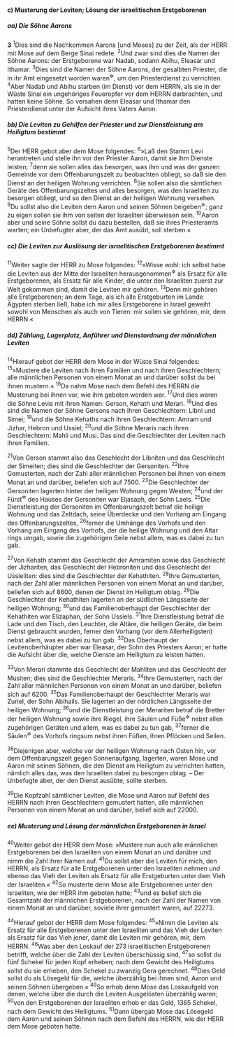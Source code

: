 #### c) Musterung der Leviten; Lösung der israelitischen Erstgeborenen

##### aa) Die Söhne Aarons

__3__
<sup>1</sup>Dies sind die Nachkommen Aarons [und Moses] zu der Zeit, als der HERR mit Mose auf dem Berge Sinai redete.
<sup>2</sup>Und zwar sind dies die Namen der Söhne Aarons: der Erstgeborene war Nadab, sodann Abihu, Eleasar und Ithamar.
<sup>3</sup>Dies sind die Namen der Söhne Aarons, der gesalbten Priester, die in ihr Amt eingesetzt worden waren<sup title="vgl. 3.Mose 8,28">&#x2732;</sup>, um den Priesterdienst zu verrichten.
<sup>4</sup>Aber Nadab und Abihu starben (im Dienst) vor dem HERRN, als sie in der Wüste Sinai ein ungehöriges Feueropfer vor dem HERRN darbrachten, und hatten keine Söhne. So versahen denn Eleasar und Ithamar den Priesterdienst unter der Aufsicht ihres Vaters Aaron.

##### bb) Die Leviten zu Gehilfen der Priester und zur Dienstleistung am Heiligtum bestimmt

<sup>5</sup>Der HERR gebot aber dem Mose folgendes:
<sup>6</sup>»Laß den Stamm Levi herantreten und stelle ihn vor den Priester Aaron, damit sie ihm Dienste leisten;
<sup>7</sup>denn sie sollen alles das besorgen, was ihm und was der ganzen Gemeinde vor dem Offenbarungszelt zu beobachten obliegt, so daß sie den Dienst an der heiligen Wohnung verrichten.
<sup>8</sup>Sie sollen also die sämtlichen Geräte des Offenbarungszeltes und alles besorgen, was den Israeliten zu besorgen obliegt, und so den Dienst an der heiligen Wohnung versehen.
<sup>9</sup>Du sollst also die Leviten dem Aaron und seinen Söhnen beigeben<sup title="oder: überweisen">&#x2732;</sup>; ganz zu eigen sollen sie ihm von seiten der Israeliten überwiesen sein.
<sup>10</sup>Aaron aber und seine Söhne sollst du dazu bestellen, daß sie ihres Priesteramts warten; ein Unbefugter aber, der das Amt ausübt, soll sterben.«

##### cc) Die Leviten zur Auslösung der israelitischen Erstgeborenen bestimmt

<sup>11</sup>Weiter sagte der HERR zu Mose folgendes:
<sup>12</sup>»Wisse wohl: ich selbst habe die Leviten aus der Mitte der Israeliten herausgenommen<sup title="oder: ausgesondert">&#x2732;</sup> als Ersatz für alle Erstgeborenen, als Ersatz für alle Kinder, die unter den Israeliten zuerst zur Welt gekommen sind, damit die Leviten mir gehören.
<sup>13</sup>Denn mir gehören alle Erstgeborenen; an dem Tage, als ich alle Erstgeburten im Lande Ägypten sterben ließ, habe ich mir alles Erstgeborene in Israel geweiht sowohl von Menschen als auch von Tieren: mir sollen sie gehören, mir, dem HERRN.«

##### dd) Zählung, Lagerplatz, Anführer und Dienstordnung der männlichen Leviten

<sup>14</sup>Hierauf gebot der HERR dem Mose in der Wüste Sinai folgendes:
<sup>15</sup>»Mustere die Leviten nach ihren Familien und nach ihren Geschlechtern; alle männlichen Personen von einem Monat an und darüber sollst du bei ihnen mustern.«
<sup>16</sup>Da nahm Mose nach dem Befehl des HERRN die Musterung bei ihnen vor, wie ihm geboten worden war.
<sup>17</sup>Und dies waren die Söhne Levis mit ihren Namen: Gerson, Kehath und Merari.
<sup>18</sup>Und dies sind die Namen der Söhne Gersons nach ihren Geschlechtern: Libni und Simei;
<sup>19</sup>und die Söhne Kehaths nach ihren Geschlechtern: Amram und Jizhar, Hebron und Ussiel;
<sup>20</sup>und die Söhne Meraris nach ihren Geschlechtern: Mahli und Musi. Das sind die Geschlechter der Leviten nach ihren Familien.

<sup>21</sup>Von Gerson stammt also das Geschlecht der Libniten und das Geschlecht der Simeiten; dies sind die Geschlechter der Gersoniten.
<sup>22</sup>Ihre Gemusterten, nach der Zahl aller männlichen Personen bei ihnen von einem Monat an und darüber, beliefen sich auf 7500.
<sup>23</sup>Die Geschlechter der Gersoniten lagerten hinter der heiligen Wohnung gegen Westen;
<sup>24</sup>und der Fürst<sup title="oder: das Oberhaupt">&#x2732;</sup> des Hauses der Gersoniten war Eljasaph, der Sohn Laels.
<sup>25</sup>Die Dienstleistung der Gersoniten im Offenbarungszelt betraf die heilige Wohnung und das Zeltdach, seine Überdecke und den Vorhang am Eingang des Offenbarungszeltes,
<sup>26</sup>ferner die Umhänge des Vorhofs und den Vorhang am Eingang des Vorhofs, der die heilige Wohnung und den Altar rings umgab, sowie die zugehörigen Seile nebst allem, was es dabei zu tun gab.

<sup>27</sup>Von Kehath stammt das Geschlecht der Amramiten sowie das Geschlecht der Jizhariten, das Geschlecht der Hebroniten und das Geschlecht der Ussieliten: dies sind die Geschlechter der Kehathiten.
<sup>28</sup>Ihre Gemusterten, nach der Zahl aller männlichen Personen von einem Monat an und darüber, beliefen sich auf 8600, denen der Dienst im Heiligtum oblag.
<sup>29</sup>Die Geschlechter der Kehathiten lagerten an der südlichen Längsseite der heiligen Wohnung;
<sup>30</sup>und das Familienoberhaupt der Geschlechter der Kehathiten war Elizaphan, der Sohn Ussiels.
<sup>31</sup>Ihre Dienstleistung betraf die Lade und den Tisch, den Leuchter, die Altäre, die heiligen Geräte, die beim Dienst gebraucht wurden, ferner den Vorhang (vor dem Allerheiligsten) nebst allem, was es dabei zu tun gab.
<sup>32</sup>Das Oberhaupt der Levitenoberhäupter aber war Eleasar, der Sohn des Priesters Aaron; er hatte die Aufsicht über die, welche Dienste am Heiligtum zu leisten hatten.

<sup>33</sup>Von Merari stammte das Geschlecht der Mahliten und das Geschlecht der Musiten; dies sind die Geschlechter Meraris.
<sup>34</sup>Ihre Gemusterten, nach der Zahl aller männlichen Personen von einem Monat an und darüber, beliefen sich auf 6200.
<sup>35</sup>Das Familienoberhaupt der Geschlechter Meraris war Zuriel, der Sohn Abihails. Sie lagerten an der nördlichen Längsseite der heiligen Wohnung;
<sup>36</sup>und die Dienstleistung der Merariten betraf die Bretter der heiligen Wohnung sowie ihre Riegel, ihre Säulen und Füße<sup title="oder: Ständer und Sockel">&#x2732;</sup> nebst allen zugehörigen Geräten und allem, was es dabei zu tun gab,
<sup>37</sup>ferner die Säulen<sup title="oder: Ständer">&#x2732;</sup> des Vorhofs ringsum nebst ihren Füßen, ihren Pflöcken und Seilen.

<sup>38</sup>Diejenigen aber, welche vor der heiligen Wohnung nach Osten hin, vor dem Offenbarungszelt gegen Sonnenaufgang, lagerten, waren Mose und Aaron mit seinen Söhnen, die den Dienst am Heiligtum zu verrichten hatten, nämlich alles das, was den Israeliten dabei zu besorgen oblag. – Der Unbefugte aber, der den Dienst ausübte, sollte sterben.

<sup>39</sup>Die Kopfzahl sämtlicher Leviten, die Mose und Aaron auf Befehl des HERRN nach ihren Geschlechtern gemustert hatten, alle männlichen Personen von einem Monat an und darüber, belief sich auf 22000.

##### ee) Musterung und Lösung der männlichen Erstgeborenen in Israel

<sup>40</sup>Weiter gebot der HERR dem Mose: »Mustere nun auch alle männlichen Erstgeborenen bei den Israeliten von einem Monat an und darüber und nimm die Zahl ihrer Namen auf.
<sup>41</sup>Du sollst aber die Leviten für mich, den HERRN, als Ersatz für alle Erstgeborenen unter den Israeliten nehmen und ebenso das Vieh der Leviten als Ersatz für alle Erstgeburten unter dem Vieh der Israeliten.«
<sup>42</sup>So musterte denn Mose alle Erstgeborenen unter den Israeliten, wie der HERR ihm geboten hatte;
<sup>43</sup>und es belief sich die Gesamtzahl der männlichen Erstgeborenen, nach der Zahl der Namen von einem Monat an und darüber, soviele ihrer gemustert waren, auf 22273.

<sup>44</sup>Hierauf gebot der HERR dem Mose folgendes:
<sup>45</sup>»Nimm die Leviten als Ersatz für alle Erstgeborenen unter den Israeliten und das Vieh der Leviten als Ersatz für das Vieh jener, damit die Leviten mir gehören, mir, dem HERRN.
<sup>46</sup>Was aber den Loskauf der 273 israelitischen Erstgeborenen betrifft, welche über die Zahl der Leviten überschüssig sind,
<sup>47</sup>so sollst du fünf Schekel für jeden Kopf erheben; nach dem Gewicht des Heiligtums sollst du sie erheben, den Schekel zu zwanzig Gera gerechnet.
<sup>48</sup>Dies Geld sollst du als Lösegeld für die, welche überzählig bei ihnen sind, Aaron und seinen Söhnen übergeben.«
<sup>49</sup>So erhob denn Mose das Loskaufgeld von denen, welche über die durch die Leviten Ausgelösten überzählig waren;
<sup>50</sup>von den Erstgeborenen der Israeliten erhob er das Geld, 1365 Schekel, nach dem Gewicht des Heiligtums.
<sup>51</sup>Dann übergab Mose das Lösegeld dem Aaron und seinen Söhnen nach dem Befehl des HERRN, wie der HERR dem Mose geboten hatte.